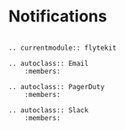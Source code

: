 # Notifications

```{eval-rst}

.. currentmodule:: flytekit

.. autoclass:: Email
    :members:

.. autoclass:: PagerDuty
    :members:

.. autoclass:: Slack
    :members:
```
